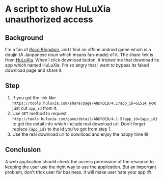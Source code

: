 # A script to show HuLuXia unauthorized access

## Background

I'm a fan of [_Roco Kingdom_](https://17roco.qq.com), and I find an offline android game which is a doujin (A Janpanese noun which means fan-made) of it. The share link is from [HuLuXia](https://tools.huluxia.com/share/page/ANDROID/4.1?app_id=61514). When I click download button, it tricked me that download its app which named HuLuXia. I'm so angry that I want to bypass its faked download page and share it.

## Step

1. If you got the link like `https://tools.huluxia.com/share/page/ANDROID/4.1?app_id=61514`, you just cut `app_id` from it.
2. Use `GET` method to request `http://tools.huluxia.com/game/detail/ANDROID/4.1.5?app_id={app_id}` to get the detail info which include real download url. Don't forget replace `{app_id}` to the id you've got from step 1.
3. Use the real download url to download and enjoy the happy time 😄

## Conclusion

A web application should check the access permission of the resource to keeping the user use the right way to use the application. But an important problem, don't trick user for business. It will make user hate your app 😣.
